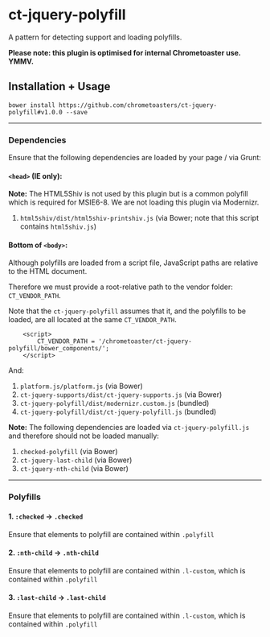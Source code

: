 ct-jquery-polyfill
==================

A pattern for detecting support and loading polyfills.

__Please note: this plugin is optimised for internal Chrometoaster use. YMMV.__

## Installation + Usage

    bower install https://github.com/chrometoasters/ct-jquery-polyfill#v1.0.0 --save

---

### Dependencies

Ensure that the following dependencies are loaded by your page / via Grunt:

#### `<head>` (IE only):

**Note:** The HTML5Shiv is not used by this plugin but is a common polyfill which is required for MSIE6-8. We are not loading this plugin via Modernizr.

1. `html5shiv/dist/html5shiv-printshiv.js` (via Bower; note that this script contains `html5shiv.js`)

#### Bottom of `<body>`:

Although polyfills are loaded from a script file, JavaScript paths are relative to the HTML document.

Therefore we must provide a root-relative path to the vendor folder: `CT_VENDOR_PATH`.

Note that the `ct-jquery-polyfill` assumes that it, and the polyfills to be loaded, are all located at the same `CT_VENDOR_PATH`.

        <script>
            CT_VENDOR_PATH = '/chrometoaster/ct-jquery-polyfill/bower_components/';
        </script>

And:

1. `platform.js/platform.js` (via Bower)
1. `ct-jquery-supports/dist/ct-jquery-supports.js` (via Bower)
1. `ct-jquery-polyfill/dist/modernizr.custom.js` (bundled)
1. `ct-jquery-polyfill/dist/ct-jquery-polyfill.js` (bundled)

**Note:** The following dependencies are loaded via `ct-jquery-polyfill.js` and therefore should not be loaded manually:

1. `checked-polyfill` (via Bower)
1. `ct-jquery-last-child` (via Bower)
1. `ct-jquery-nth-child` (via Bower)

---

### Polyfills

#### 1. `:checked` -> `.checked`

Ensure that elements to polyfill are contained within `.polyfill`

#### 2. `:nth-child` -> `.nth-child`

Ensure that elements to polyfill are contained within `.l-custom`, which is contained within `.polyfill`

#### 3. `:last-child` -> `.last-child`

Ensure that elements to polyfill are contained within `.l-custom`, which is contained within `.polyfill`